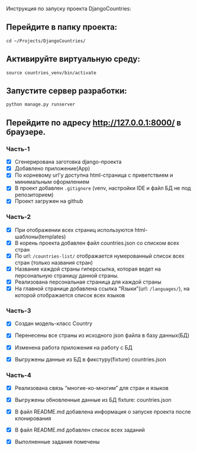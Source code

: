 Инструкция по запуску проекта DjangoCountries:

## Перейдите в папку проекта:
```
cd ~/Projects/DjangoCountries/
```

## Активируйте виртуальную среду:
```
source countries_venv/bin/activate
```

## Запустите сервер разработки:
```
python manage.py runserver
```

## Перейдите по адресу http://127.0.0.1:8000/ в браузере.



### Часть-1
- [x] Сгенерирована заготовка django-проекта
- [x] Добавлено приложение(App)
- [x] По корневому url'у доступна html-страница с приветствием и минимальным оформлением
- [x] В проект добавлен `.gitignore` (venv, настройки IDE и файл БД не под репозиторием)
- [x] Проект загружен на github

### Часть-2
- [x] При отображении всех страниц используются html-шаблоны(templates)
- [x] В корень проекта добавлен файл countries.json со списком всех стран
- [x] По url: `/countries-list/` отображается нумерованный список всех стран (только названия стран)
- [x] Название каждой страны гиперссылка, которая ведет на персональную страницу данной страны.
- [x] Реализована персональная страница для каждой страны
- [x] На главной странице добавлена ссылка “Языки”(url: `/languages/`), на которой отображается список всех языков

### Часть-3
- [x] Создан модель-класс Country
- [x] Перенесены все страны из исходного json файла в базу данных(БД)
- [x] Изменена работа приложения на работу с БД
- [x] Выгружены данные из БД в фикстуру(fixture) countries.json


### Часть-4
- [x] Реализована связь “многие-ко-многим” для стран и языков
- [x] Выгружены обновленные данные из БД fixture: countries.json
- [x] В файл README.md добавлена информация о запуске проекта после клонирования
- [x] В файл README.md добавлен список всех заданий
- [x] Выполненные задания помечены

